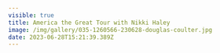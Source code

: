 ```yaml
---
visible: true
title: America the Great Tour with Nikki Haley
image: /img/gallery/035-1260566-230628-douglas-coulter.jpg
date: 2023-06-28T15:21:39.389Z
---
```


